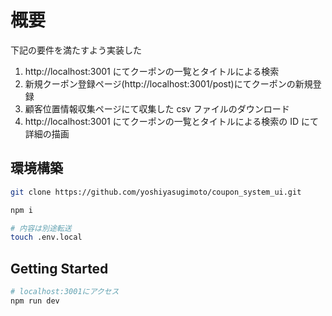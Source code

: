 # 概要

下記の要件を満たすよう実装した

1. http://localhost:3001 にてクーポンの一覧とタイトルによる検索
2. 新規クーポン登録ページ(http://localhost:3001/post)にてクーポンの新規登録
3. 顧客位置情報収集ページにて収集した csv ファイルのダウンロード
4. http://localhost:3001 にてクーポンの一覧とタイトルによる検索の ID にて詳細の描画

## 環境構築

```sh
git clone https://github.com/yoshiyasugimoto/coupon_system_ui.git

npm i

# 内容は別途転送
touch .env.local
```

## Getting Started

```bash
# localhost:3001にアクセス
npm run dev
```
